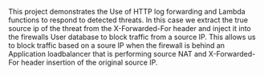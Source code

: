 This project demonstrates the Use of HTTP log forwarding and Lambda functions to respond to detected threats. In this case we extract the true source ip of the threat from the X-Forwarded-For header and inject it into the firewalls User database to block traffic from a source IP.  This allows us to block traffic based on a soure IP when the firewall is behind an Application loadbalancer that is performing source NAT and X-Forwarded-For header insertion of the original source IP.
